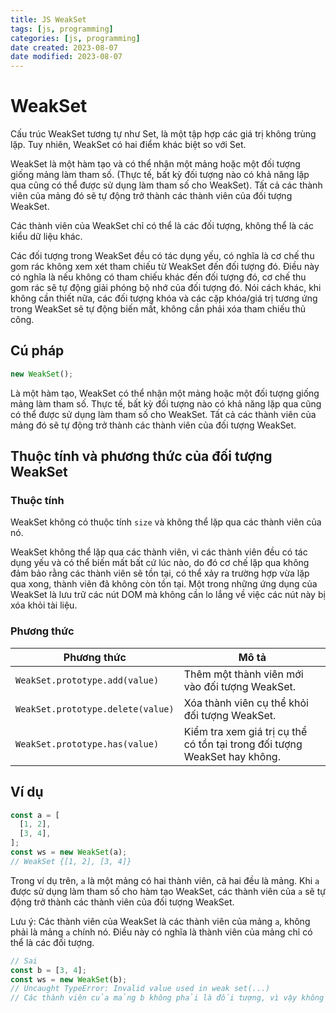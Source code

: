 ```yaml
---
title: JS WeakSet
tags: [js, programming]
categories: [js, programming]
date created: 2023-08-07
date modified: 2023-08-07
---
```


# WeakSet

Cấu trúc WeakSet tương tự như Set, là một tập hợp các giá trị không trùng lặp. Tuy nhiên, WeakSet có hai điểm khác biệt so với Set.

WeakSet là một hàm tạo và có thể nhận một mảng hoặc một đối tượng giống mảng làm tham số. (Thực tế, bất kỳ đối tượng nào có khả năng lặp qua cũng có thể được sử dụng làm tham số cho WeakSet). Tất cả các thành viên của mảng đó sẽ tự động trở thành các thành viên của đối tượng WeakSet.

Các thành viên của WeakSet chỉ có thể là các đối tượng, không thể là các kiểu dữ liệu khác.

Các đối tượng trong WeakSet đều có tác dụng yếu, có nghĩa là cơ chế thu gom rác không xem xét tham chiếu từ WeakSet đến đối tượng đó. Điều này có nghĩa là nếu không có tham chiếu khác đến đối tượng đó, cơ chế thu gom rác sẽ tự động giải phóng bộ nhớ của đối tượng đó. Nói cách khác, khi không cần thiết nữa, các đối tượng khóa và các cặp khóa/giá trị tương ứng trong WeakSet sẽ tự động biến mất, không cần phải xóa tham chiếu thủ công.

## Cú pháp

```js
new WeakSet();
```

Là một hàm tạo, WeakSet có thể nhận một mảng hoặc một đối tượng giống mảng làm tham số. Thực tế, bất kỳ đối tượng nào có khả năng lặp qua cũng có thể được sử dụng làm tham số cho WeakSet. Tất cả các thành viên của mảng đó sẽ tự động trở thành các thành viên của đối tượng WeakSet.

## Thuộc tính và phương thức của đối tượng WeakSet

### Thuộc tính

WeakSet không có thuộc tính `size` và không thể lặp qua các thành viên của nó.

WeakSet không thể lặp qua các thành viên, vì các thành viên đều có tác dụng yếu và có thể biến mất bất cứ lúc nào, do đó cơ chế lặp qua không đảm bảo rằng các thành viên sẽ tồn tại, có thể xảy ra trường hợp vừa lặp qua xong, thành viên đã không còn tồn tại. Một trong những ứng dụng của WeakSet là lưu trữ các nút DOM mà không cần lo lắng về việc các nút này bị xóa khỏi tài liệu.

### Phương thức

| Phương thức                              | Mô tả                                                                                                                      |
| --------------------------------------- | ------------------------------------------------------------------------------------------------------------------------- |
| `WeakSet.prototype.add(value)`           | Thêm một thành viên mới vào đối tượng WeakSet.                                                                             |
| `WeakSet.prototype.delete(value)`        | Xóa thành viên cụ thể khỏi đối tượng WeakSet.                                                                              |
| `WeakSet.prototype.has(value)`           | Kiểm tra xem giá trị cụ thể có tồn tại trong đối tượng WeakSet hay không.                                                   |

## Ví dụ

```js
const a = [
  [1, 2],
  [3, 4],
];
const ws = new WeakSet(a);
// WeakSet {[1, 2], [3, 4]}
```

Trong ví dụ trên, `a` là một mảng có hai thành viên, cả hai đều là mảng. Khi `a` được sử dụng làm tham số cho hàm tạo WeakSet, các thành viên của `a` sẽ tự động trở thành các thành viên của đối tượng WeakSet.

Lưu ý: Các thành viên của WeakSet là các thành viên của mảng `a`, không phải là mảng `a` chính nó. Điều này có nghĩa là thành viên của mảng chỉ có thể là các đối tượng.

```js
// Sai
const b = [3, 4];
const ws = new WeakSet(b);
// Uncaught TypeError: Invalid value used in weak set(...)
// Các thành viên của mảng b không phải là đối tượng, vì vậy không thể thêm vào WeakSet
```
